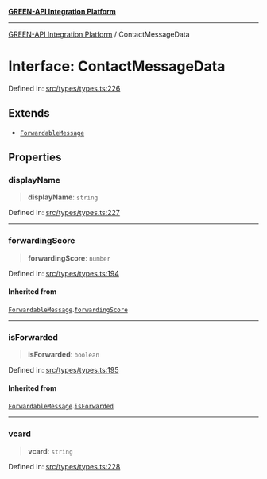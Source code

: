 [**GREEN-API Integration Platform**](../README.md)

***

[GREEN-API Integration Platform](../globals.md) / ContactMessageData

# Interface: ContactMessageData

Defined in: [src/types/types.ts:226](https://github.com/green-api/greenapi-integration/blob/62a96bf9bfbccb88022bc7b0859de19e8c48289f/src/types/types.ts#L226)

## Extends

- [`ForwardableMessage`](ForwardableMessage.md)

## Properties

### displayName

> **displayName**: `string`

Defined in: [src/types/types.ts:227](https://github.com/green-api/greenapi-integration/blob/62a96bf9bfbccb88022bc7b0859de19e8c48289f/src/types/types.ts#L227)

***

### forwardingScore

> **forwardingScore**: `number`

Defined in: [src/types/types.ts:194](https://github.com/green-api/greenapi-integration/blob/62a96bf9bfbccb88022bc7b0859de19e8c48289f/src/types/types.ts#L194)

#### Inherited from

[`ForwardableMessage`](ForwardableMessage.md).[`forwardingScore`](ForwardableMessage.md#forwardingscore)

***

### isForwarded

> **isForwarded**: `boolean`

Defined in: [src/types/types.ts:195](https://github.com/green-api/greenapi-integration/blob/62a96bf9bfbccb88022bc7b0859de19e8c48289f/src/types/types.ts#L195)

#### Inherited from

[`ForwardableMessage`](ForwardableMessage.md).[`isForwarded`](ForwardableMessage.md#isforwarded)

***

### vcard

> **vcard**: `string`

Defined in: [src/types/types.ts:228](https://github.com/green-api/greenapi-integration/blob/62a96bf9bfbccb88022bc7b0859de19e8c48289f/src/types/types.ts#L228)

